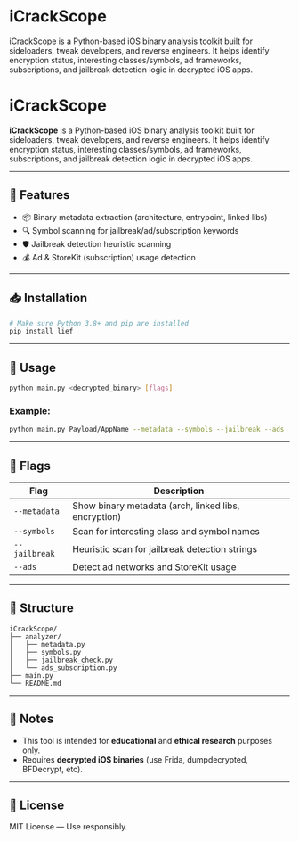 # iCrackScope
iCrackScope is a Python-based iOS binary analysis toolkit built for sideloaders, tweak developers, and reverse engineers. It helps identify encryption status, interesting classes/symbols, ad frameworks, subscriptions, and jailbreak detection logic in decrypted iOS apps.

# iCrackScope

**iCrackScope** is a Python-based iOS binary analysis toolkit built for sideloaders, tweak developers, and reverse engineers. It helps identify encryption status, interesting classes/symbols, ad frameworks, subscriptions, and jailbreak detection logic in decrypted iOS apps.

---

## 🔧 Features

* 📦 Binary metadata extraction (architecture, entrypoint, linked libs)
* 🔍 Symbol scanning for jailbreak/ad/subscription keywords
* 🛡️ Jailbreak detection heuristic scanning
* 💰 Ad & StoreKit (subscription) usage detection

---

## 📥 Installation

```bash
# Make sure Python 3.8+ and pip are installed
pip install lief
```

---

## 🚀 Usage

```bash
python main.py <decrypted_binary> [flags]
```

### Example:

```bash
python main.py Payload/AppName --metadata --symbols --jailbreak --ads
```

---

## 🏁 Flags

| Flag          | Description                                          |
| ------------- | ---------------------------------------------------- |
| `--metadata`  | Show binary metadata (arch, linked libs, encryption) |
| `--symbols`   | Scan for interesting class and symbol names          |
| `--jailbreak` | Heuristic scan for jailbreak detection strings       |
| `--ads`       | Detect ad networks and StoreKit usage                |

---

## 📂 Structure

```
iCrackScope/
├── analyzer/
│   ├── metadata.py
│   ├── symbols.py
│   ├── jailbreak_check.py
│   └── ads_subscription.py
├── main.py
└── README.md
```

---

## 🧠 Notes

* This tool is intended for **educational** and **ethical research** purposes only.
* Requires **decrypted iOS binaries** (use Frida, dumpdecrypted, BFDecrypt, etc).

---

## 📜 License

MIT License — Use responsibly.
